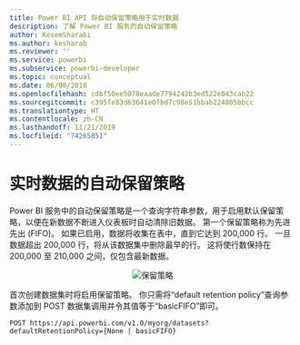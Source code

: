 ```yaml
---
title: Power BI API 将自动保留策略用于实时数据
description: 了解 Power BI 服务的自动保留策略
author: KesemSharabi
ms.author: kesharab
ms.reviewer: ''
ms.service: powerbi
ms.subservice: powerbi-developer
ms.topic: conceptual
ms.date: 06/08/2018
ms.openlocfilehash: cdbf50ee5078eaade7794242b3ed522e043cab22
ms.sourcegitcommit: c395fe83d63641e0fbd7c98e51bbab224805bbcc
ms.translationtype: HT
ms.contentlocale: zh-CN
ms.lasthandoff: 11/21/2019
ms.locfileid: "74265851"
---
```

# <a name="automatic-retention-policy-for-real-time-data"></a>实时数据的自动保留策略

Power BI 服务中的自动保留策略是一个查询字符串参数，用于启用默认保留策略，以便在新数据不断进入仪表板时自动清除旧数据。 第一个保留策略称为先进先出 (FIFO)。  如果已启用，数据将收集在表中，直到它达到 200,000 行。 一旦数据超出 200,000 行，将从该数据集中删除最早的行。 这将使行数保持在 200,000 至 210,000 之间，仅包含最新数据。  
  
<center>

![保留策略](media/api-Automatic-retention-policy-for-real-time-data/retention-policy.png) 

</center>

首次创建数据集时将启用保留策略。 你只需将“default retention policy”查询参数添加到 POST 数据集调用并令其值等于“basicFIFO”即可。   
  
    POST https://api.powerbi.com/v1.0/myorg/datasets?defaultRetentionPolicy={None | basicFIFO}